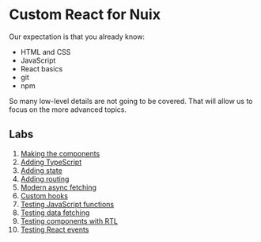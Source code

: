 # Custom React for Nuix
Our expectation is that you already know:
- HTML and CSS
- JavaScript
- React basics
- git
- npm

So many low-level details are not going to be covered. That will allow us to focus on the more advanced topics.

## Labs
1. [Making the components](labs/1_making_the_components.md)
1. [Adding TypeScript](labs/2_adding_typescript.md)
1. [Adding state](labs/3_adding_state.md)
1. [Adding routing](labs/4_adding_routing.md)
1. [Modern async fetching](labs/5_modern_async_fetching.md)
1. [Custom hooks](labs/6_a_custom_hook.md)
1. [Testing JavaScript functions](labs/7_testing_javascript_functions.md)
1. [Testing data fetching](labs/8_testing_data_fetching.md)
1. [Testing components with RTL](labs/9_testing_components_with_rtl.md)
1. [Testing React events](labs/10_testing_react_events.md)